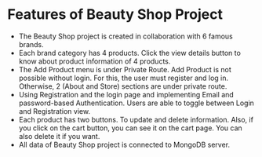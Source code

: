 # Features of Beauty Shop Project

- The Beauty Shop project is created in collaboration with 6 famous brands.
- Each brand category has 4 products. Click the view details button to know about product information of 4 products.
- The Add Product menu is under Private Route. Add Product is not possible without login. For this, the user must register and log in. Otherwise, 2 (About and Store) sections are under private route.
- Using Registration and the login page and implementing Email and password-based Authentication. Users are able to toggle between Login and Registration view.
- Each product has two buttons. To update and delete information. Also, if you click on the cart button, you can see it on the cart page. You can also delete it if you want.
- All data of Beauty Shop project is connected to MongoDB server.
